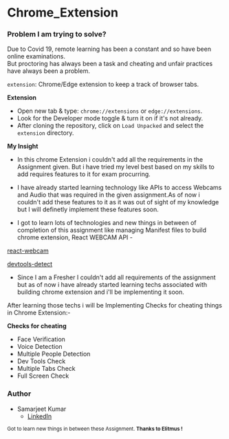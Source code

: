 # Chrome_Extension
### Problem I am trying to solve?

Due to Covid 19, remote learning has been a constant and so have been online examinations. 
<br />
But proctoring has always been a task and cheating and unfair practices have always been a problem.
<br />

`extension`: Chrome/Edge extension to keep a track of browser tabs.


**Extension**

- Open new tab & type: `chrome://extensions` or `edge://extensions`.
- Look for the Developer mode toggle & turn it on if it's not already.
- After cloning the repository, click on `Load Unpacked` and select the `extension` directory.

**My Insight**

- In this chrome Extension i couldn't add all the requirements in the Assignment given.
But i have tried my level best based on my skills to add requires features to it for 
exam procurring.

- I have already started learning technology like APIs to access Webcams and Audio that was
required in the given assignment.As of now i couldn't add these features to it as it was out of sight
of my knowledge but I will definetly implement these features soon.

- I got to learn lots of technologies and new things in between of completion of this assignment like 
managing Manifest files to build chrome extension, React WEBCAM API - 

[react-webcam](https://www.npmjs.com/package/react-webcam)

[devtools-detect](https://www.npmjs.com/package/devtools-detect)

- Since I am a Fresher I couldn't add all requirements of the assignment but as of now i have already started
learning techs associated with building chrome extension and i'll be implementing it soon.


After learning those techs i will be Implementing Checks for cheating things in Chrome Extension:-

**Checks for cheating**

- Face Verification
- Voice Detection
- Multiple People Detection
- Dev Tools Check
- Multiple Tabs Check
- Full Screen Check


### Author

- Samarjeet Kumar
  - [LinkedIn](https://www.linkedin.com/in/samarjeet-kumar-8236a0196/)

<sub>Got to learn new things in between these Assignment. **Thanks to Elitmus !**</sub>


